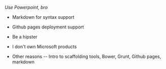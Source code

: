 _Use Powerpoint, bro_

-   Markdown for syntax support <!-- .element: class="fragment" -->
-   Github pages deployment support <!-- .element: class="fragment" -->
-   Be a hipster <!-- .element: class="fragment" -->
-   I don't own Microsoft products <!-- .element: class="fragment" -->

-   Other reasons <!-- .element: class="fragment" -->
    -- Intro to scaffolding tools, Bower, Grunt, Github pages, markdown

